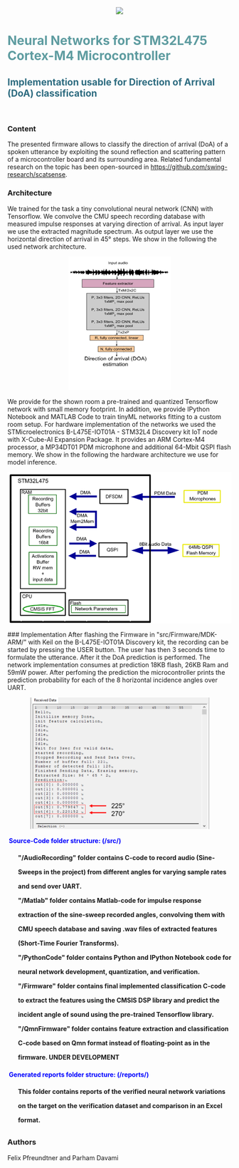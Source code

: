 <!-- #######  Neural Networks for STM32L475 MicroConroller Implementation #########-->
<p align="center">
<img src="images/setup.png">
</p>
<h1 style="color: #5e9ca0;">Neural Networks for STM32L475 Cortex-M4 Microcontroller</h1>
<h2 style="color: #2e6c80;">Implementation usable for Direction of Arrival (DoA) classification</h2>
<p>&nbsp;</p>

### Content
The presented firmware allows to classify the direction of arrival (DoA) of a spoken utterance by exploiting the sound reflection and scattering pattern of a microcontroller board and its surrounding area. Related fundamental research on the topic has been open-sourced in https://github.com/swing-research/scatsense.


### Architecture
We trained for the task a tiny convolutional neural network (CNN) with Tensorflow. We convolve the CMU speech recording database with measured impulse responses at varying direction of arrival. As input layer we use the extracted magnitude spectrum. As output layer we use the horizontal direction of arrival in 45° steps. We show in the following the used network architecture.

<p align="center">
<img src="images/network.png">
</p>

We provide for the shown room a pre-trained and quantized Tensorflow network with small memory footprint. In addition, we provide IPython Notebook and MATLAB Code to train tinyML networks fitting to a custom room setup. For hardware implementation of the networks we used the STMicroelectronics B-L475E-IOT01A - STM32L4 Discovery kit IoT node with X-Cube-AI Expansion Package. It provides an ARM Cortex-M4 processor, a MP34DT01 PDM microphone and additional 64-Mbit QSPI flash memory. We show in the following the hardware architecture we use for model inference.

<p align="center">
<img src="images/architecture.png">
</p>
### Implementation
After flashing the Firmware in "src/Firmware/MDK-ARM/" with Keil on the B-L475E-IOT01A Discovery kit, the recording can be started by pressing the USER button.
The user has then 3 seconds time to formulate the utterance. After it the DoA prediction is performed.
The network implementation consumes at prediction 18KB flash, 26KB Ram and 59mW power.
After perfoming the prediction the microcontroller prints the prediction probability for each of the 8 horizontal incidence angles over UART.

<p align="center">
<img src="images/prediction.png">
</p>
<p><span style="color: #0000ff;"><strong>&nbsp;Source-Code folder structure: (/src/)</strong></span></p>
<ol style="list-style: none; font-size: 14px; line-height: 32px; font-weight: bold;">
<li style="clear: both;">"/AudioRecording" folder contains C-code to record audio (Sine-Sweeps in the project) from different angles for varying sample rates and send over UART.<br /></li>
<li style="clear: both;">"/Matlab" folder contains Matlab-code for impulse response extraction of the sine-sweep recorded angles, convolving them with CMU speech database and saving .wav files of extracted features (Short-Time Fourier Transforms).<br /></li>
<li style="clear: both;">"/PythonCode" folder contains Python and IPython Notebook code for neural network development, quantization, and verification.<br /></li>
<li style="clear: both;">"/Firmware" folder contains final implemented classification C-code to extract the features using the CMSIS DSP library and predict the incident angle of sound using the pre-trained Tensorflow library.<br /></li>
<li style="clear: both;">"/QmnFirmware" folder contains feature extraction and classification C-code based on Qmn format instead of floating-point as in the firmware. UNDER DEVELOPMENT<br /></li>
</ol>
<p><span style="color: #0000ff;"><strong>&nbsp;Generated reports folder structure: (/reports/)</strong></span></p>
<ol style="list-style: none; font-size: 14px; line-height: 32px; font-weight: bold;">
<li style="clear: both;">This folder contains reports of the verified neural network variations on the target on the verification dataset and comparison in an Excel format.</li>
</ol>

### Authors
Felix Pfreundtner and Parham Davami
